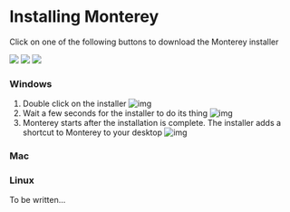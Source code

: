 # Installing Monterey
Click on one of the following buttons to download the Monterey installer

<a href="https://nuts.jeroenvinke.nl/download/win32/latest" style="text-decoration: none;">
  <img src="http://i.imgur.com/F8bIVof.png"></img>
</a>
<a href="https://nuts.jeroenvinke.nl/download/darwin/latest" style="text-decoration: none;">
  <img src="http://i.imgur.com/8MvzDvO.png"></img>
</a>
<a href="https://nuts.jeroenvinke.nl/download/linux/latest" style="text-decoration: none;">
  <img src="http://i.imgur.com/9QnKhAs.png"></img>
</a>

### Windows
1. Double click on the installer
  ![img](http://i.imgur.com/ZKtxz70.png)
2. Wait a few seconds for the installer to do its thing
  ![img](http://i.imgur.com/G6Vs9Q1.png)
3. Monterey starts after the installation is complete. The installer adds a shortcut to Monterey to your desktop
   ![img](http://i.imgur.com/GfjRz2t.png)

### Mac


### Linux
To be written...